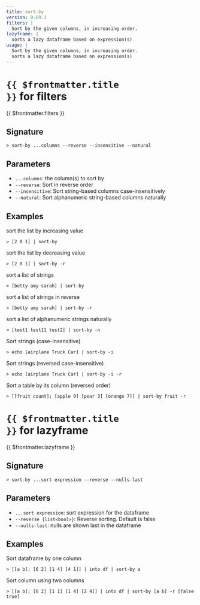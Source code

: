 ```yaml
---
title: sort-by
version: 0.69.1
filters: |
  Sort by the given columns, in increasing order.
lazyframe: |
  sorts a lazy dataframe based on expression(s)
usage: |
  Sort by the given columns, in increasing order.
  sorts a lazy dataframe based on expression(s)
---
```


# <code>{{ $frontmatter.title }}</code> for filters

<div style='white-space: pre-wrap;margin-top: 10px'>{{ $frontmatter.filters }}</div>

## Signature

```> sort-by ...columns --reverse --insensitive --natural```

## Parameters

 -  `...columns`: the column(s) to sort by
 -  `--reverse`: Sort in reverse order
 -  `--insensitive`: Sort string-based columns case-insensitively
 -  `--natural`: Sort alphanumeric string-based columns naturally

## Examples

sort the list by increasing value
```shell
> [2 0 1] | sort-by
```

sort the list by decreasing value
```shell
> [2 0 1] | sort-by -r
```

sort a list of strings
```shell
> [betty amy sarah] | sort-by
```

sort a list of strings in reverse
```shell
> [betty amy sarah] | sort-by -r
```

sort a list of alphanumeric strings naturally
```shell
> [test1 test11 test2] | sort-by -n
```

Sort strings (case-insensitive)
```shell
> echo [airplane Truck Car] | sort-by -i
```

Sort strings (reversed case-insensitive)
```shell
> echo [airplane Truck Car] | sort-by -i -r
```

Sort a table by its column (reversed order)
```shell
> [[fruit count]; [apple 9] [pear 3] [orange 7]] | sort-by fruit -r
```

# <code>{{ $frontmatter.title }}</code> for lazyframe

<div style='white-space: pre-wrap;margin-top: 10px'>{{ $frontmatter.lazyframe }}</div>

## Signature

```> sort-by ...sort expression --reverse --nulls-last```

## Parameters

 -  `...sort expression`: sort expression for the dataframe
 -  `--reverse {list<bool>}`: Reverse sorting. Default is false
 -  `--nulls-last`: nulls are shown last in the dataframe

## Examples

Sort dataframe by one column
```shell
> [[a b]; [6 2] [1 4] [4 1]] | into df | sort-by a
```

Sort column using two columns
```shell
> [[a b]; [6 2] [1 1] [1 4] [2 4]] | into df | sort-by [a b] -r [false true]
```
